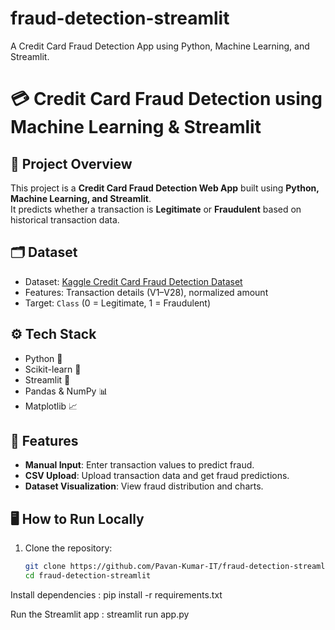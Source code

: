 # fraud-detection-streamlit
A Credit Card Fraud Detection App using Python, Machine Learning, and Streamlit.

# 💳 Credit Card Fraud Detection using Machine Learning & Streamlit

## 📌 Project Overview
This project is a **Credit Card Fraud Detection Web App** built using **Python, Machine Learning, and Streamlit**.  
It predicts whether a transaction is **Legitimate** or **Fraudulent** based on historical transaction data.

## 🗂️ Dataset
- Dataset: [Kaggle Credit Card Fraud Detection Dataset](https://www.kaggle.com/mlg-ulb/creditcardfraud)  
- Features: Transaction details (V1–V28), normalized amount  
- Target: `Class` (0 = Legitimate, 1 = Fraudulent)

## ⚙️ Tech Stack
- Python 🐍
- Scikit-learn 🤖
- Streamlit 🎨
- Pandas & NumPy 📊
- Matplotlib 📈

## 🚀 Features
- **Manual Input**: Enter transaction values to predict fraud.  
- **CSV Upload**: Upload transaction data and get fraud predictions.  
- **Dataset Visualization**: View fraud distribution and charts.  

## 🖥️ How to Run Locally
1. Clone the repository:
   ```bash
   git clone https://github.com/Pavan-Kumar-IT/fraud-detection-streamlit.git
   cd fraud-detection-streamlit
Install dependencies : pip install -r requirements.txt

Run the Streamlit app : streamlit run app.py

